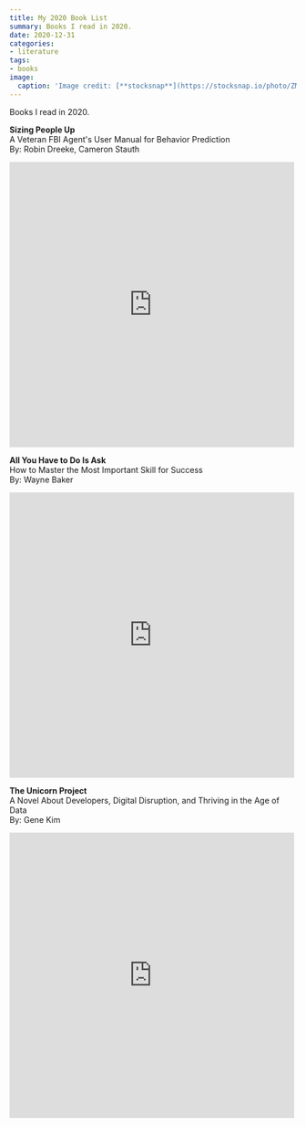 ```yaml
---
title: My 2020 Book List
summary: Books I read in 2020.
date: 2020-12-31
categories:
- literature
tags:
- books
image:
  caption: 'Image credit: [**stocksnap**](https://stocksnap.io/photo/ZMINJHNLV1)'
---
```


Books I read in 2020.
<br>

<b>Sizing People Up</b>
<br>
A Veteran FBI Agent's User Manual for Behavior Prediction
<br>
By: Robin Dreeke, Cameron Stauth
<br>
<iframe type="text/html" width="500" height="500" frameborder="0" allowfullscreen style="max-width:100%" src="https://m.media-amazon.com/images/I/51HU8NA1mRL._SL500_.jpg" ></iframe>
<br>

<b>All You Have to Do Is Ask</b>
<br>
How to Master the Most Important Skill for Success
<br>
By: Wayne Baker
<br>
<iframe type="text/html" width="500" height="500" frameborder="0" allowfullscreen style="max-width:100%" src="https://m.media-amazon.com/images/I/41w97jga73L._SL500_.jpg" ></iframe>
<br>

<b>The Unicorn Project</b>
<br>
A Novel About Developers, Digital Disruption, and Thriving in the Age of Data
<br>
By: Gene Kim
<br>
<iframe type="text/html" width="500" height="500" frameborder="0" allowfullscreen style="max-width:100%" src="https://m.media-amazon.com/images/I/61wBy6ytu8L._SL500_.jpg" ></iframe>
<br>